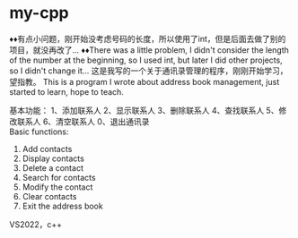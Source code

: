 # my-cpp

♦♦有点小问题，刚开始没考虑号码的长度，所以使用了int，但是后面去做了别的项目，就没再改了...
♦♦There was a little problem, I didn't consider the length of the number at the beginning, so I used int, but later I did other projects, so I didn't change it...
这是我写的一个关于通讯录管理的程序，刚刚开始学习，望指教。
This is a program I wrote about address book management, just started to learn, hope to teach.


基本功能：
  1、添加联系人
  2、显示联系人
  3、删除联系人
  4、查找联系人
  5、修改联系人
  6、清空联系人
  0、退出通讯录  
Basic functions:
  1. Add contacts
  2. Display contacts
  3. Delete a contact
  4. Search for contacts
  5. Modify the contact
  6. Clear contacts
  0. Exit the address book

VS2022，c++

